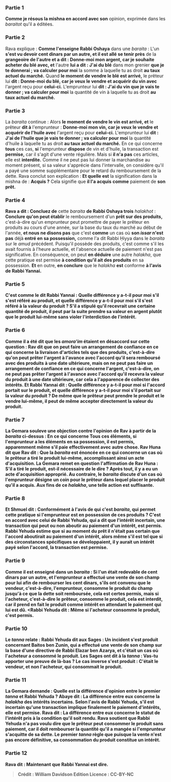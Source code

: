
### Partie 1
<b>Comme je résous la mishna en accord avec son</b> opinion, exprimée dans les <i>baraitot</i> qu'il a éditées.

### Partie 2
Rava explique : <b>Comme l'enseigne Rabbi Oshaya</b> dans une <i>baraita</i> : L'un <b>s'est vu devoir cent dinars par un autre, et il est allé se tenir près</b> de la <b>grangeoire de l'autre et a dit : Donne-moi mon argent, car je souhaite acheter du blé avec, et</b> l'autre <b>lui a dit : J'ai du blé</b> dans mon grenier <b>que je te donnerai ; va calculer pour moi</b> la somme à laquelle tu as droit <b>au <b>taux actuel</b> du marché.</b> Quand <b>le moment de vendre le blé est arrivé,</b> le prêteur lui <b>dit : Donne-moi du blé, car je veux le vendre et acquérir du vin avec</b> l'argent reçu pour <b>celui-ci.</b> L'emprunteur lui <b>dit : J'ai du vin que je vais te donner ; va calculer pour moi</b> la quantité de vin à laquelle tu as droit <b>au <b>taux actuel</b> du marché.</b>

### Partie 3
La <i>baraita</i> continue : Alors <b>le moment de vendre le vin est arrivé, et</b> le prêteur <b>dit à</b> l'emprunteur : <b>Donne-moi mon vin, car je veux le vendre et acquérir de l'huile avec</b> l'argent reçu pour <b>celui-ci.</b> L'emprunteur lui <b>dit : J'ai de l'huile que je vais te donner ; va calculer pour moi</b> la quantité d'huile à laquelle tu as droit <b>au <b>taux actuel</b> du marché.</b> En ce qui concerne <b>tous</b> ces cas, <b>si</b> l'emprunteur <b>dispose</b> de vin et d'huile, la transaction est <b>permise,</b> car il s'agit d'une vente régulière. Mais si <b>il n'a pas</b> ces articles, elle est <b>interdite.</b> Comme il ne peut pas lui donner la marchandise au moment présent, si sa valeur s'apprécie dans l'intervalle, on considère qu'il a payé une somme supplémentaire pour le retard du remboursement de la dette. Rava conclut son explication : <b>Et quelle est</b> la signification dans la mishna de : <b>Acquis ?</b> Cela signifie que <b>il l'a acquis</b> <b>comme</b> paiement de <b>son prêt.</b>

### Partie 4
<b>Rava a dit : Concluez de</b> cette <i>baraita</i> <b>de Rabbi Oshaya trois</b> <i>halakhot</i> : <b>Conclure qu'on peut établir</b> le remboursement d'un <b>prêt sur des produits,</b> c'est-à-dire qu'un emprunteur peut promettre de payer le prêteur en produits au cours d'une année, sur la base du taux du marché au début de l'année, <b>et nous ne disons pas</b> que c'est <b>comme</b> un cas où <b>son <i>issar</i> n'est pas</b> déjà <b>entré en sa possession,</b> comme l'a dit Rabbi Ḥiyya dans le <i>baraita</i> sur le <i>amud</i> précédent. Puisqu'il possède des produits, c'est comme s'il les avait fournis à l'heure actuelle, et l'absence actuelle de paiement n'est pas significative. En conséquence, on peut <b>en déduire</b> une autre <i>halakha</i>, que cette pratique est permise <b>à condition qu'il ait des produits</b> en sa possession. <b>Et</b> en outre, <b>en conclure</b> que le <i>halakha</i> <b>est</b> conforme <b>à l'avis <b>de Rabbi Yannai.</b>

### Partie 5
C'est <b>comme le dit Rabbi Yannai : Quelle</b> différence y a-t-il <b>pour moi</b> s'il s'est référé au produit, et <b>quelle</b> différence y a-t-il <b>pour moi</b> s'il s'est référé à la <b>valeur du produit ?</b> S'il a stipulé qu'il recevrait une certaine quantité de produit, il peut par la suite prendre sa valeur en argent plutôt que le produit lui-même sans violer l'interdiction de l'intérêt.

### Partie 6
<b>Comme il a été dit</b> que les <i>amora'im</i> étaient en désaccord sur cette question : <b>Rav dit</b> que <b>on peut faire</b> un arrangement de <b>confiance en ce qui concerne</b> la livraison d'articles tels que des <b>produits,</b> c'est-à-dire qu'on peut prêter l'argent à l'avance avec l'accord qu'il sera remboursé avec des produits à une date ultérieure, <b>mais on ne peut pas faire</b> un arrangement de <b>confiance en ce qui concerne l'argent,</b> c'est-à-dire, on ne peut pas prêter l'argent à l'avance avec l'accord qu'il recevra la valeur du produit à une date ultérieure, car cela a l'apparence de collecter des intérêts. <b>Et Rabbi Yannai dit : Quelle</b> différence y a-t-il <b>pour moi</b> si l'accord portait sur <b>le produit, et quelle</b> différence y a-t-il <b>pour moi</b> s'il portait sur la <b>valeur du produit ?</b> De même que le prêteur peut prendre le produit et le vendre lui-même, il peut de même accepter directement la valeur du produit.

### Partie 7
La Gemara <b>souleve une objection</b> contre l'opinion de Rav à partir de la <i>baraita</i> ci-dessus : En ce qui concerne <b>Tous ces éléments, si</b> l'emprunteur <b>a</b> les éléments en sa possession, il est <b>permis,</b> apparemment même s'il paie effectivement avec autre chose. <b>Rav Huna dit</b> que <b>Rav dit :</b> Que la <i>baraita</i> est énoncée <b>en ce qui concerne</b> un cas <b>où</b> le prêteur <b>a tiré</b> le produit lui-même, accomplissant ainsi un acte d'acquisition. La Gemara remet en question l'affirmation de Rav Huna : <b>S'il a tiré</b> le produit, est-il <b>nécessaire de le dire ?</b> Après tout, il y a eu un acte d'acquisition approprié. <b>Au contraire,</b> le <i>baraita</i> discute d'un cas <b>où l'emprunteur <b>désigne un coin pour</b> le prêteur dans lequel placer le produit qu'il a acquis. Aux fins de ce <i>halakha</i>, une telle action est suffisante.

### Partie 8
<b>Et Shmuel dit :</b> Conformément à <b>l'avis de qui</b> <b>c'est</b> <i>baraita</i>, qui permet cette pratique si l'emprunteur est en possession de ces produits ? <b>C'est</b> en accord avec celui de <b>Rabbi Yehuda, qui a dit</b> que <b>l'intérêt incertain,</b> une transaction qui peut ou non aboutir au paiement d'un intérêt, est <b>permis.</b> Rabbi Yehuda estime que si au moment du prêt il n'était pas certain que l'accord aboutirait au paiement d'un intérêt, alors même s'il est tel que si des circonstances spécifiques se développaient, il y aurait un intérêt payé selon l'accord, la transaction est permise.

### Partie 9
<b>Comme il est enseigné</b> dans un <i>baraita</i> : <b>Si</b> l'un <b>était redevable de cent dinars par un autre, et</b> l'emprunteur <b>a effectué une vente</b> de <b>son champ pour lui</b> afin de rembourser les cent dinars, s'ils ont convenu <b>que le vendeur,</b> c'est-à-dire, l'emprunteur, <b>consomme le produit</b> du champ jusqu'à ce que la dette soit remboursée, cela est certes <b>permis,</b> mais si l'<b>acheteur,</b> c'est-à-dire le prêteur, <b>consomme le produit,</b> cela est <b>interdit,</b> car il prend en fait le produit comme intérêt en attendant le paiement qui lui est dû. <Rabbi Yehuda dit : Même si l'acheteur consomme le produit,</b> c'est <b>permis.</b>

### Partie 10
Le <i>tanna</i> relate : <b>Rabbi Yehuda dit aux</b> Sages : <b>Un incident</b> s'est produit <b>concernant Baitos ben Zunin, qui a effectué une vente</b> de <b>son champ sur la base</b> d'une directive de <b>Rabbi Elazar ben Azarya,</b> et c'était <b>un cas où l'<b>acheteur a consommé le produit.</b> Les Sages <b>ont dit à</b> la <i>tanna</i> : Vas-tu <b>apporter une preuve de là-bas ?</b> Le cas inverse s'est produit : <b>C'était</b> le <b>vendeur, et non l'acheteur, qui consommait le produit.</b>

### Partie 11
La Gemara demande : <b>Quelle</b> est la différence d'opinion <b>entre</b> le premier <i>tanna</i> et Rabbi Yehuda ? <b>Abaye dit :</b> La différence <b>entre eux</b> concerne la <i>halakha</i> des <b>intérêts incertains.</b> Selon l'avis de Rabbi Yehuda, s'il est incertain qu'une transaction implique finalement le paiement d'intérêts, elle est permise. <b>Rava dit : La</b> différence <b>entre eux</b> concerne le statut de l'<b>intérêt</b> pris <b>à la condition</b> qu'il soit <b>rendu.</b> Rava soutient que Rabbi Yehuda n'a pas voulu dire que le prêteur peut consommer le produit sans paiement, car il doit rembourser la quantité qu'il a mangée si l'emprunteur s'acquitte de sa dette. Le premier <i>tanna</i> règle que puisque la vente n'est pas encore définitive, sa consommation du produit constitue un intérêt.

### Partie 12
<b>Rava dit : Maintenant que Rabbi Yannai</b> est <b>dire</b>.

>Crédit : William Davidson Edition
>Licence : CC-BY-NC